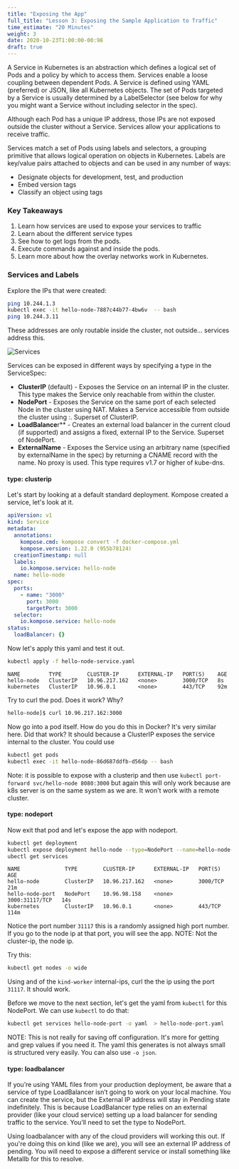 ```yaml
---
title: "Exposing the App"
full_title: "Lesson 3: Exposing the Sample Application to Traffic"
time_estimate: "20 Minutes"
weight: 3
date: 2020-10-23T1:00:00-00:98
draft: true
---
```


A Service in Kubernetes is an abstraction which defines a logical set of Pods and a policy by which to access them. Services enable a loose coupling between dependent Pods. A Service is defined using YAML (preferred) or JSON, like all Kubernetes objects. The set of Pods targeted by a Service is usually determined by a LabelSelector (see below for why you might want a Service without including selector in the spec).

Although each Pod has a unique IP address, those IPs are not exposed outside the cluster without a Service. Services allow your applications to receive traffic. 

Services match a set of Pods using labels and selectors, a grouping primitive that allows logical operation on objects in Kubernetes. Labels are key/value pairs attached to objects and can be used in any number of ways:
* Designate objects for development, test, and production
* Embed version tags
* Classify an object using tags


### Key Takeaways
1. Learn how services are used to expose your services to traffic
1. Learn about the different service types
1. See how to get logs from the pods.
1. Execute commands against and inside the pods.
1. Learn more about how the overlay networks work in Kubernetes.

### Services and Labels

Explore the IPs that were created:
```bash
ping 10.244.1.3
kubectl exec -it hello-node-7887c44b77-4bw6v  -- bash
ping 10.244.3.11
```
These addresses are only routable inside the cluster, not outside... services address this.

![Services](/getting_started_with_k8s/images/lesson3/services.svg)

Services can be exposed in different ways by specifying a type in the ServiceSpec:

* **ClusterIP** (default) - Exposes the Service on an internal IP in the cluster. This type makes the Service only reachable from within the cluster.
* **NodePort** - Exposes the Service on the same port of each selected Node in the cluster using NAT. Makes a Service accessible from outside the cluster using <NodeIP>:<NodePort>. Superset of ClusterIP.
* **LoadBalance**r** - Creates an external load balancer in the current cloud (if supported) and assigns a fixed, external IP to the Service. Superset of NodePort.
* **ExternalName** - Exposes the Service using an arbitrary name (specified by externalName in the spec) by returning a CNAME record with the name. No proxy is used. This type requires v1.7 or higher of kube-dns.

#### type: clusterip

Let's start by looking at a default standard deployment. Kompose created a service, let's look at it.
```yaml
apiVersion: v1
kind: Service
metadata:
  annotations:
    kompose.cmd: kompose convert -f docker-compose.yml
    kompose.version: 1.22.0 (955b78124)
  creationTimestamp: null
  labels:
    io.kompose.service: hello-node
  name: hello-node
spec:
  ports:
    - name: "3000"
      port: 3000
      targetPort: 3000
  selector:
    io.kompose.service: hello-node
status:
  loadBalancer: {}
```

Now let's apply this yaml and test it out.
```bash
kubectl apply -f hello-node-service.yaml
```
```
NAME         TYPE        CLUSTER-IP      EXTERNAL-IP   PORT(S)    AGE
hello-node   ClusterIP   10.96.217.162   <none>        3000/TCP   8s
kubernetes   ClusterIP   10.96.0.1       <none>        443/TCP    92m
```

Try to curl the pod. Does it work? Why?
```bash
hello-node]$ curl 10.96.217.162:3000
``` 

Now go into a pod itself. How do you do this in Docker? It's very similar here. Did that work? It should because a ClusterIP exposes the service internal to the cluster. You could use
```bash
kubectl get pods
kubectl exec -it hello-node-86d687ddfb-d56dp -- bash
```

Note: it is possible to expose with a clusterip and then use `kubectl port-forward svc/hello-node 8080:3000` but again this will only work because are k8s server is on the same system as we are. It won't work with a remote cluster.


#### type: nodeport
Now exit that pod and let's expose the app with nodeport.
```bash
kubectl get deployment
kubectl expose deployment hello-node --type=NodePort --name=hello-node-port
ubectl get services
```
```
NAME              TYPE        CLUSTER-IP      EXTERNAL-IP   PORT(S)          AGE
hello-node        ClusterIP   10.96.217.162   <none>        3000/TCP         21m
hello-node-port   NodePort    10.96.98.158    <none>        3000:31117/TCP   14s
kubernetes        ClusterIP   10.96.0.1       <none>        443/TCP          114m
```
Notice the port number `31117` this is a randomly assigned high port number. If you go to the node ip at that port, you will see the app. NOTE: Not the cluster-ip, the node ip.

Try this:
```bash
kubectl get nodes -o wide
```
Using and of the `kind-worker` internal-ips, curl the the ip using the port `31117`. It should work.

Before we move to the next section, let's get the yaml from `kubectl` for this NodePort. We can use `kubectl` to do that:
```bash
kubectl get services hello-node-port -o yaml  > hello-node-port.yaml
```

NOTE: This is not really for saving off configuration. It's more for getting and grep values if you need it. The yaml this generates is not always small is structured very easily. You can also use `-o json`.


#### type: loadbalancer

If you’re using YAML files from your production deployment, be aware that a service of type LoadBalancer isn’t going to work on your local machine. You can create the service, but the External IP address will stay in Pending state indefinitely. This is because LoadBalancer type relies on an external provider (like your cloud service) setting up a load balancer for sending traffic to the service. You’ll need to set the type to NodePort.

Using loadbalancer with any of the cloud providers will working this out. If you're doing this on kind (like we are), you will see an external IP address of pending. You will need to expose a different service or install something like Metallb for this to resolve.

